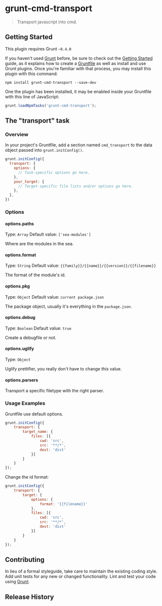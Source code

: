 # grunt-cmd-transport

> Transport javascript into cmd.

## Getting Started

This plugin requires Grunt `~0.4.0`

If you haven't used [Grunt](http://gruntjs.com/) before, be sure to check out the [Getting Started](http://gruntjs.com/getting-started) guide, as it explains how to create a [Gruntfile](http://gruntjs.com/sample-gruntfile) as well as install and use Grunt plugins. Once you're familiar with that process, you may install this plugin with this command:

```shell
npm install grunt-cmd-transport --save-dev
```

One the plugin has been installed, it may be enabled inside your Gruntfile with this line of JavaScript:

```js
grunt.loadNpmTasks('grunt-cmd-transport');
```

## The "transport" task

### Overview

In your project's Gruntfile, add a section named `cmd_transport` to the data object passed into `grunt.initConfig()`.

```js
grunt.initConfig({
  transport: {
    options: {
      // Task-specific options go here.
    },
    your_target: {
      // Target-specific file lists and/or options go here.
    },
  },
})
```

### Options

#### options.paths

Type: `Array`
Default value: `['sea-modules']`

Where are the modules in the sea.

#### options.format

Type: `String`
Default value: `{{family}}/{{name}}/{{version}}/{{filename}}`

The format of the module's id.

#### options.pkg

Type: `Object`
Default value: `current package.json`

The package object, usually it's everything in the `package.json`.

#### options.debug

Type: `Boolean`
Default value: `true`

Create a debugfile or not.

#### options.uglify

Type: `Object`

Uglify prettifier, you really don't have to change this value.


#### options.parsers

Transport a specific filetype with the right parser.

### Usage Examples

Gruntfile use default options.


```js
grunt.initConfig({
    transport: {
        target_name: {
            files: [{
                cwd: 'src',
                src: '**/*',
                dest: 'dist'
            }]
        }
    }
});
```

Change the id format:

```js
grunt.initConfig({
    transport: {
        target: {
            options: {
                format: '{{filename}}'
            },
            files: [{
                cwd: 'src',
                src: '**/*',
                dest: 'dist'
            }]
        }
    }
});
```


## Contributing

In lieu of a formal styleguide, take care to maintain the existing coding style. Add unit tests for any new or changed functionality. Lint and test your code using [Grunt](http://gruntjs.com/).

## Release History


